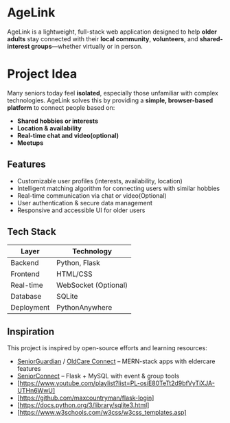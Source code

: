 # AgeLink

AgeLink is a lightweight, full-stack web application designed to help **older adults** stay connected with their **local community**, **volunteers**, and **shared-interest groups**—whether virtually or in person.

# Project Idea

Many seniors today feel **isolated**, especially those unfamiliar with complex technologies. AgeLink solves this by providing a **simple, browser-based platform** to connect people based on:

- **Shared hobbies or interests**
- **Location & availability**
- **Real-time chat and video(optional)**
- **Meetups** 


##  Features

-  Customizable user profiles (interests, availability, location)
-  Intelligent matching algorithm for connecting users with similar hobbies
-  Real-time communication via chat or video(Optional)
-  User authentication & secure data management 
-  Responsive and accessible UI for older users

##  Tech Stack

| Layer         | Technology               |
|--------------|--------------------------|
| Backend       | Python, Flask |
| Frontend      | HTML/CSS |
| Real-time     | WebSocket (Optional) |
| Database      | SQLite |
| Deployment    | PythonAnywhere |


##  Inspiration

This project is inspired by open-source efforts and learning resources:

- [SeniorGuardian](https://github.com) / [OldCare Connect](https://github.com) – MERN-stack apps with eldercare features
- [SeniorConnect](https://github.com) – Flask + MySQL with event & group tools
- [https://www.youtube.com/playlist?list=PL-osiE80TeTt2d9bfVyTiXJA-UTHn6WwU]
- [https://github.com/maxcountryman/flask-login]
- [https://docs.python.org/3/library/sqlite3.html]
- [https://www.w3schools.com/w3css/w3css_templates.asp]